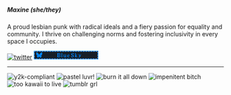##### Maxine (she/they)

A proud lesbian punk with radical ideals and a fiery passion for equality and community.
I thrive on challenging norms and fostering inclusivity in every space I occupies.

<a href="https://bsky.app/profile/maxinethemooshroom.bsky.social" target="_blank"><img style="width: 150px;" src="https://blinkies.cafe/b/display/0201-twitterlogo.gif" alt="twitter" /></a>
<a href="https://bsky.app/profile/maxinethemooshroom.bsky.social" target="_blank"><img style="width: 150px;" src="/static/img/bsky-blinkie.gif" alt="bluesky" /></a>
<hr />
<img style="width: 150px;" src="https://blinkies.cafe/b/display/y2k-compliant.gif" alt="y2k-compliant" />
<img style="width: 150px;" src="https://blinkies.cafe/b/display/0053-pinkchecker.gif" alt="pastel luvr!" />
<img style="width: 150px;" src="https://blinkies.cafe/b/display/0036-fire.gif" alt="burn it all down" />
<img style="width: 150px;" src="https://blinkies.cafe/b/display/0045-scorpio.gif" alt="impenitent bitch" />
<img style="width: 150px;" src="https://blinkies.cafe/b/display/0103-kitty.gif" alt="too kawaii to live" />
<img style="width: 150px;" src="https://blinkies.cafe/b/display/0281-tumblrgrl.gif" alt="tumblr grl" />


